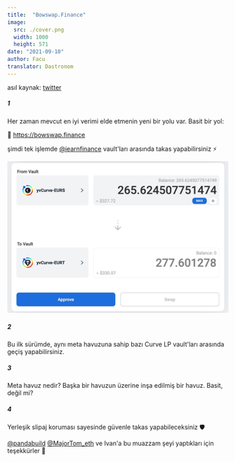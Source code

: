 ```yaml
---
title:  "Bowswap.Finance"
image:
  src: ./cover.png
  width: 1000
  height: 571
date: "2021-09-10"
author: Facu
translator: Dastronom
---
```


asıl kaynak: [twitter](https://twitter.com/fameal/status/1424857239505018880)

##### 1

Her zaman mevcut en iyi verimi elde etmenin yeni bir yolu var. Basit bir yol:

🏹 https://bowswap.finance

şimdi tek işlemde [@iearnfinance](https://twitter.com/iearnfinance) vault'ları arasında takas yapabilirsiniz ⚡️

![](image1.jpg?w=1280&h=881)

##### 2

Bu ilk sürümde, aynı meta havuzuna sahip bazı Curve LP vault'ları arasında geçiş yapabilirsiniz.

##### 3

Meta havuz nedir? Başka bir havuzun üzerine inşa edilmiş bir havuz. Basit, değil mi?

##### 4

Yerleşik slipaj koruması sayesinde güvenle takas yapabileceksiniz 🛡️

[@pandabuild](https://twitter.com/pandabuild) [@MajorTom_eth](https://twitter.com/MajorTom_eth) ve Ivan'a bu muazzam şeyi yaptıkları için teşekkürler 🚀